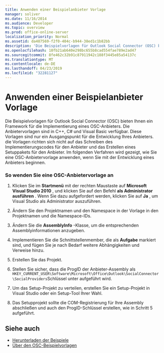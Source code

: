 ```yaml
---
title: Anwenden einer Beispielanbieter Vorlage
manager: soliver
ms.date: 11/16/2014
ms.audience: Developer
ms.topic: overview
ms.prod: office-online-server
localization_priority: Normal
ms.assetid: da487569-f2f0-404c-b944-38ed1c1b82bb
description: 'Die Beispielvorlagen für Outlook Social Connector (OSC) bieten Ihnen ein Framework für die Implementierung eines OSC-Anbieters. '
ms.openlocfilehash: 10fb21ab640e298bc655b8cad554fae789e2ad47
ms.sourcegitcommit: 8fe462c32b91c87911942c188f3445e85a54137c
ms.translationtype: MT
ms.contentlocale: de-DE
ms.lasthandoff: 04/23/2019
ms.locfileid: "32281127"
---
```

# <a name="applying-a-sample-provider-template"></a>Anwenden einer Beispielanbieter Vorlage

Die Beispielvorlagen für Outlook Social Connector (OSC) bieten Ihnen ein Framework für die Implementierung eines OSC-Anbieters. Die Anbietervorlagen sind in C++, C# und Visual Basic verfügbar. Diese Vorlagen sind nur ein Ausgangspunkt für die Entwicklung Ihres Anbieters. die Vorlagen richten sich nicht auf das Schreiben des Implementierungscodes für den Anbieter und das Erstellen eines Setuppakets für den Anbieter. Im folgenden Verfahren wird gezeigt, wie Sie eine OSC-Anbietervorlage anwenden, wenn Sie mit der Entwicklung eines Anbieters beginnen.
  
### <a name="to-apply-an-osc-provider-template"></a>So wenden Sie eine OSC-Anbietervorlage an

1. Klicken Sie im **Startmenü** mit der rechten Maustaste auf **Microsoft Visual Studio 2010** , und klicken Sie auf den Befehl **als Administrator ausführen** . Wenn Sie dazu aufgefordert werden, klicken Sie auf **Ja** , um Visual Studio als Administrator auszuführen. 
    
2. Ändern Sie den Projektnamen und den Namespace in der Vorlage in den Projektnamen und die Namespace-IDs.
    
3. Ändern Sie die **AssemblyInfo** -Klasse, um die entsprechenden Assemblyinformationen anzugeben. 
    
4. Implementieren Sie die Schnittstellenmember, die als **Aufgabe** markiert sind, und fügen Sie je nach Bedarf weitere Abhängigkeiten und Verweise hinzu. 
    
5. Erstellen Sie das Projekt.
    
6. Stellen Sie sicher, dass die ProgID der Anbieter-Assembly als `HKEY_CURRENT_USER\Software\Microsoft\Office\Outlook\SocialConnector\SocialProviders`Schlüssel unter aufgeführt wird.
    
7. Um das Setup-Projekt zu verteilen, erstellen Sie ein Setup-Projekt in Visual Studio oder ein Setup-Tool Ihrer Wahl.
    
8. Das Setupprojekt sollte die COM-Registrierung für Ihre Assembly abschließen und auch den ProgID-Schlüssel erstellen, wie in Schritt 5 aufgeführt.
    
## <a name="see-also"></a>Siehe auch

- [Herunterladen der Beispiele](downloading-the-samples.md)
- [Über den OSC-Beispielvorlagen](osc-sample-templates.md)

